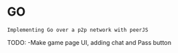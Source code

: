 # GO

    Implementing Go over a p2p network with peerJS

TODO:
    -Make game page UI, adding chat and Pass button
